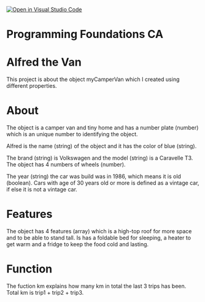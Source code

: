 [![Open in Visual Studio Code](https://classroom.github.com/assets/open-in-vscode-718a45dd9cf7e7f842a935f5ebbe5719a5e09af4491e668f4dbf3b35d5cca122.svg)](https://classroom.github.com/online_ide?assignment_repo_id=12378676&assignment_repo_type=AssignmentRepo)
# Programming Foundations CA


# Alfred the Van

This project is about the object myCamperVan which I created using different properties. 

# About 

The object is a camper van and tiny home and has a number plate (number) which is an unique number to identifying the object. 

Alfred is the name (string) of the object and it has the color of blue (string). 

The brand (string) is Volkswagen and the model (string) is a Caravelle T3. The object has 4 numbers of wheels (number). 

The year (string) the car was build was in 1986, which means it is old (boolean). Cars with age of 30 years old or more is defined as a vintage car, if else it is not a vintage car. 

# Features 

The object has 4 features (array) which is a high-top roof for more space and to be able to stand tall. Is has a foldable bed for sleeping, a heater to get warm and a fridge to keep the food cold and lasting. 

# Function 

The fuction km explains how many km in total the last 3 trips has been. Total km is trip1 + trip2 + trip3. 



